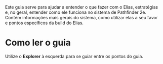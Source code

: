 
Este guia serve para ajudar a entender o que fazer com o Elias, estratégias e, no geral, entender como ele funciona no sistema de Pathfinder 2e. Contém informações mais gerais do sistema, como utilizar elas a seu favor e pontos específicos da build do Elias.

# Como ler o guia
Utilize o **Explorer** à esquerda para se guiar entre os pontos do guia.
